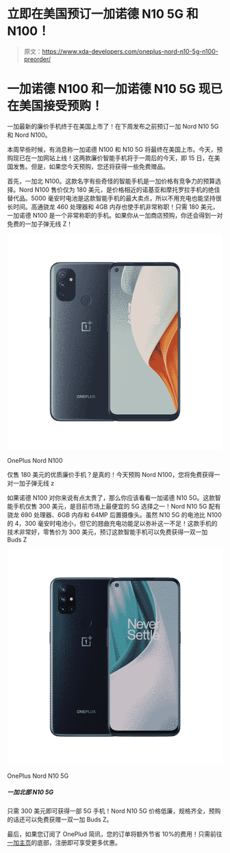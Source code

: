 # 立即在美国预订一加诺德 N10 5G 和 N100！

> 原文：<https://www.xda-developers.com/oneplus-nord-n10-5g-n100-preorder/>

# 一加诺德 N100 和一加诺德 N10 5G 现已在美国接受预购！

一加最新的廉价手机终于在美国上市了！在下周发布之前预订一加 Nord N10 5G 和 Nord N100。

本周早些时候，有消息称一加诺德 N100 和 N10 5G 将最终在美国上市。今天，预购现已在一加网站上线！这两款廉价智能手机将于一周后的今天，即 15 日，在美国发售。但是，如果您今天预购，您还将获得一些免费赠品。

首先，一加北 N100。这款名字有些奇怪的智能手机是一加价格有竞争力的预算选择。Nord N100 售价仅为 180 美元，是价格相近的诺基亚和摩托罗拉手机的绝佳替代品。5000 毫安时电池是这款智能手机的最大卖点，所以不用充电也能坚持很长时间。高通骁龙 460 处理器和 4GB 内存也使手机非常称职！只需 180 美元，一加诺德 N100 是一个非常称职的手机。如果你从一加商店预购，你还会得到一对免费的一加子弹无线 Z！

 <picture>![A quality budget phone for just $180? It's true! Pre-order the Nord N100 today and you'll get a free pair of OnePlus Bullets Wireless Z.](img/7be17acd82c35ee280f31f4132226fc4.png)</picture> 

OnePlus Nord N100

仅售 180 美元的优质廉价手机？是真的！今天预购 Nord N100，您将免费获得一对一加子弹无线 z

如果诺德 N100 对你来说有点太贵了，那么你应该看看一加诺德 N10 5G。这款智能手机仅售 300 美元，是目前市场上最便宜的 5G 选择之一！Nord N10 5G 配有骁龙 690 处理器、6GB 内存和 64MP 后置摄像头。虽然 N10 5G 的电池比 N100 的 4，300 毫安时电池小，但它的翘曲充电功能足以弥补这一不足！这款手机的技术非常好，零售价为 300 美元，预订这款智能手机可以免费获得一双一加 Buds Z

 <picture>![](img/8066fc05db8a2b7e6b9f82973b2535aa.png)</picture> 

OnePlus Nord N10 5G

##### 一加北部 N10 5G

只需 300 美元即可获得一部 5G 手机！Nord N10 5G 价格低廉，规格齐全，预购的话还可以免费获赠一双一加 Buds Z。

最后，如果您订阅了 OnePlud 简讯，您的订单将额外节省 10%的费用！只需前往[一加主页](https://onepluscom.pxf.io/c/2233363/916678/12532?subId1=UUxdaUeUpU31352&subId2=exda&u=https%3A%2F%2Fwww.oneplus.com%2F)的底部，注册即可享受更多优惠。